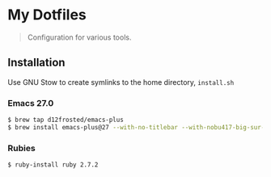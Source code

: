 # My Dotfiles

> Configuration for various tools.

## Installation

Use GNU Stow to create symlinks to the home directory, `install.sh`

### Emacs 27.0

```bash
$ brew tap d12frosted/emacs-plus
$ brew install emacs-plus@27 --with-no-titlebar --with-nobu417-big-sur-icon
```

### Rubies

```bash
$ ruby-install ruby 2.7.2
```
